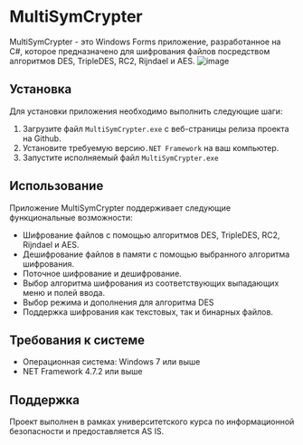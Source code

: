 # **MultiSymCrypter**

MultiSymCrypter - это Windows Forms приложение, разработанное на C#, которое предназначено для шифрования файлов посредством алгоритмов DES, TripleDES, RC2, Rijndael и AES.
![image](https://user-images.githubusercontent.com/44874495/228728715-619fcffd-0823-4099-b7ac-a3a4c6f23b1d.png)

## **Установка**

Для установки приложения необходимо выполнить следующие шаги:

1. Загрузите файл `MultiSymCrypter.exe` с веб-страницы релиза проекта на Github.
2. Установите требуемую версию`.NET Framework` на ваш компьютер.
3. Запустите исполняемый файл `MultiSymCrypter.exe`

## **Использование**

Приложение MultiSymCrypter поддерживает следующие функциональные возможности:

- Шифрование файлов с помощью алгоритмов DES, TripleDES, RC2, Rijndael и AES.
- Дешифрование файлов в памяти с помощью выбранного алгоритма шифрования.
- Поточное шифрование и дешифрование.
- Выбор алгоритма шифрования из соответствующих выпадающих меню и полей ввода.
- Выбор режима и дополнения для алгоритма DES
- Поддержка шифрования как текстовых, так и бинарных файлов.

## **Требования к системе**

- Операционная система: Windows 7 или выше
- NET Framework 4.7.2 или выше

## **Поддержка**

Проект выполнен в рамках университетского курса по информационной безопасности и предоставляется AS IS.
